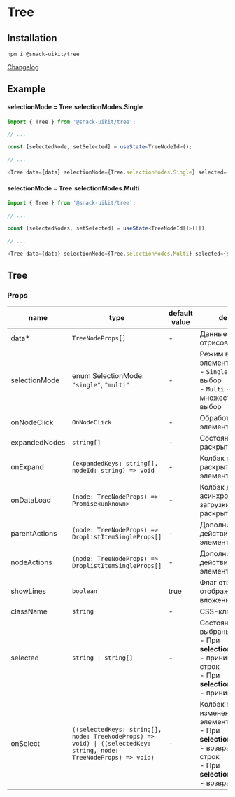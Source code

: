 # Tree

## Installation
`npm i @snack-uikit/tree`

[Changelog](./CHANGELOG.md)

## Example

#### selectionMode = Tree.selectionModes.Single

```typescript jsx
import { Tree } from '@snack-uikit/tree';

// ...

const [selectedNode, setSelected] = useState<TreeNodeId>();

// ...

<Tree data={data} selectionMode={Tree.selectionModes.Single} selected={selectedNode} onSelect={setSelected} />
```

#### selectionMode = Tree.selectionModes.Multi
```typescript jsx
import { Tree } from '@snack-uikit/tree';

// ...

const [selectedNodes, setSelected] = useState<TreeNodeId[]>([]);

// ...

<Tree data={data} selectionMode={Tree.selectionModes.Multi} selected={selectedNodes} onSelect={setSelected} />
```


[//]: DOCUMENTATION_SECTION_START
[//]: THIS_SECTION_IS_AUTOGENERATED_PLEASE_DONT_EDIT_IT
## Tree
### Props
| name | type | default value | description |
|------|------|---------------|-------------|
| data* | `TreeNodeProps[]` | - | Данные для отрисовки |
| selectionMode | enum SelectionMode: `"single"`, `"multi"` | - | Режим выбора элементов: <br> - `Single` - одиночный выбор <br> - `Multi` - множественный выбор |
| onNodeClick | `OnNodeClick` | - | Обработчик клика по элементу дерева |
| expandedNodes | `string[]` | - | Состояние для раскрытых элементов |
| onExpand | `(expandedKeys: string[], nodeId: string) => void` | - | Колбэк при раскрытии/закрытии элементов |
| onDataLoad | `(node: TreeNodeProps) => Promise<unknown>` | - | Колбэк для асинхронной загрузки данных при раскрытии дерева |
| parentActions | `(node: TreeNodeProps) => DroplistItemSingleProps[]` | - | Дополнительные действия для элемента-родителя |
| nodeActions | `(node: TreeNodeProps) => DroplistItemSingleProps[]` | - | Дополнительные действия для элемента-потомка |
| showLines | `boolean` | true | Флаг отвечающий за отображение линий вложенности |
| className | `string` | - | CSS-класс |
| selected | `string \| string[]` | - | Состояние для выбраных элементов: <br> - При <strong>selectionMode</strong>=`Multi` - принимает массив строк <br> - При <strong>selectionMode</strong>=`Single` - принимает строку |
| onSelect | `((selectedKeys: string[], node: TreeNodeProps) => void) \| ((selectedKey: string, node: TreeNodeProps) => void)` | - | Колбэк при изменении выбраных элементов: <br> - При <strong>selectionMode</strong>=`Multi` - возвращает массив строк <br> - При <strong>selectionMode</strong>=`Single` - возвращает строку |


[//]: DOCUMENTATION_SECTION_END
